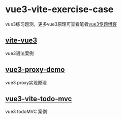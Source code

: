 # vue3-vite-exercise-case

vue3练习题测，更多vue3原理可查看笔者[vue3专题博客](https://lq782655835.github.io/blogs/vue/vue3-code-2.reactive.html)

## [vite-vue3](./vite-vue3/README.md)

vue3语法案例

## [vue3-proxy-demo](./vue3-proxy-demo/README.md)

vue3 proxy实现原理

## [vue3-vite-todo-mvc](./vue3-vite-todo-mvc/README.md)

vue3 todoMVC 案例
